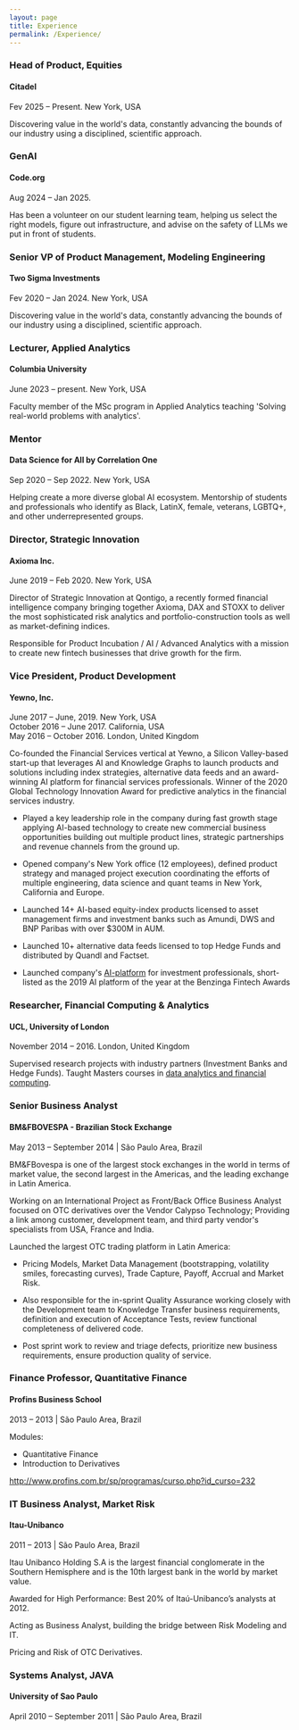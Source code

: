 ```yaml
---
layout: page
title: Experience
permalink: /Experience/
---
```


### Head of Product, Equities
<h4>Citadel</h4>
Fev 2025 – Present. New York, USA

Discovering value in the world's data, constantly advancing the bounds of our industry using a disciplined, scientific approach.

### GenAI
<h4>Code.org</h4>
Aug 2024 – Jan 2025.

Has been a volunteer on our student learning team, helping us select the right models, figure out infrastructure, and advise on the safety of LLMs we put in front of students.

### Senior VP of Product Management, Modeling Engineering
<h4>Two Sigma Investments</h4>
Fev 2020 – Jan 2024. New York, USA

Discovering value in the world's data, constantly advancing the bounds of our industry using a disciplined, scientific approach.

### Lecturer, Applied Analytics
<h4>Columbia University</h4>
June 2023 – present. New York, USA

Faculty member of the MSc program in Applied Analytics teaching 'Solving real-world problems with analytics'.

### Mentor
<h4>Data Science for All by Correlation One</h4>
Sep 2020 – Sep 2022. New York, USA

Helping create a more diverse global AI ecosystem. Mentorship of students and professionals who identify as Black, LatinX, female, veterans, LGBTQ+, and other underrepresented groups.

### Director, Strategic Innovation
<h4>Axioma Inc.</h4>
June 2019 – Feb 2020. New York, USA

Director of Strategic Innovation at Qontigo, a recently formed financial intelligence company bringing together Axioma, DAX and STOXX to deliver the most sophisticated risk analytics and portfolio-construction tools as well as market-defining indices.

Responsible for Product Incubation / AI / Advanced Analytics with a mission to create new fintech businesses that drive growth for the firm.

### Vice President, Product Development
<h4>Yewno, Inc.</h4>
June 2017 – June, 2019. New York, USA <br>
October 2016 – June 2017. California, USA <br>
May 2016 – October 2016. London, United Kingdom <br>

Co-founded the Financial Services vertical at Yewno, a Silicon Valley-based start-up that leverages AI and Knowledge Graphs to launch products and solutions including index strategies, alternative data feeds and an award-winning AI platform for financial services professionals. Winner of the 2020 Global Technology Innovation Award for predictive analytics in the financial services industry.

- Played a key leadership role in the company during fast growth stage applying AI-based technology to create new commercial business opportunities building out multiple product lines, strategic partnerships and revenue channels from the ground up.

- Opened company's New York office (12 employees), defined product strategy and managed project execution coordinating the efforts of multiple engineering, data science and quant teams in New York, California and Europe.

- Launched 14+ AI-based equity-index products licensed to asset management firms and investment banks such as Amundi, DWS and BNP Paribas with over $300M in AUM.

- Launched 10+ alternative data feeds licensed to top Hedge Funds and distributed by Quandl and Factset.

- Launched company's [AI-platform](https://www.businesswire.com/news/home/20190123005216/en/Award-Winning-Artificial-Intelligence-Company-Yewno-Launches-Innovative) for investment professionals, short-listed as the 2019 AI platform of the year at the Benzinga Fintech Awards

### Researcher, Financial Computing & Analytics
<h4>UCL, University of London</h4>
November 2014 – 2016. London, United Kingdom

Supervised research projects with industry partners (Investment Banks and Hedge Funds). Taught Masters courses in [data analytics and financial computing](http://souzatharsis.github.io/Teaching/).

### Senior Business Analyst
<h4> BM&FBOVESPA - Brazilian Stock Exchange</h4>
May 2013 – September 2014 | São Paulo Area, Brazil

BM&FBovespa is one of the largest stock exchanges in the world in terms of market value, the
second largest in the Americas, and the leading exchange in Latin America.

Working on an International Project as Front/Back Office Business Analyst focused on OTC derivatives over the Vendor Calypso Technology; Providing a link among customer, development team, and third party vendor's specialists from USA, France and India.

Launched the largest OTC trading platform in Latin America:

- Pricing Models, Market Data Management (bootstrapping, volatility smiles, forecasting curves), Trade Capture, Payoff, Accrual and Market Risk.

- Also responsible for the in-sprint Quality Assurance working closely with the Development team to Knowledge Transfer business requirements, definition and execution of Acceptance Tests, review functional completeness of delivered code.

- Post sprint work to review and triage defects, prioritize new business requirements, ensure production quality of service.

### Finance Professor, Quantitative Finance
<h4>Profins Business School</h4>
2013 – 2013 | São Paulo Area, Brazil

Modules:

- Quantitative Finance
- Introduction to Derivatives

http://www.profins.com.br/sp/programas/curso.php?id_curso=232

### IT Business Analyst, Market Risk
<h4>Itau-Unibanco</h4>
2011 – 2013 | São Paulo Area, Brazil

Itau Unibanco Holding S.A is the largest financial conglomerate in the Southern Hemisphere
and is the 10th largest bank in the world by market value.

Awarded for High Performance: Best 20% of Itaú-Unibanco’s analysts at 2012.

Acting as Business Analyst, building the bridge between Risk Modeling and IT.

Pricing and Risk of OTC Derivatives.

### Systems Analyst, JAVA
<h4>University of Sao Paulo</h4>
April 2010 – September 2011 | São Paulo Area, Brazil
